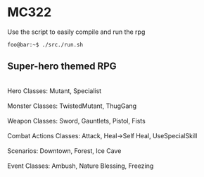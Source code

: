 # MC322

Use the script to easily compile and run the rpg<br>
```console
foo@bar:~$ ./src./run.sh
```

## Super-hero themed RPG<br>
<br>
Hero Classes: Mutant, Specialist<br>
<br>
Monster Classes: TwistedMutant, ThugGang<br>
<br>
Weapon Classes: Sword, Gauntlets, Pistol, Fists<br>
<br>
Combat Actions Classes: Attack, Heal->Self Heal, UseSpecialSkill<br>
<br>
Scenarios: Downtown, Forest, Ice Cave<br>
<br>
Event Classes: Ambush, Nature Blessing, Freezing<br>
<br>
